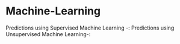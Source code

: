 # Machine-Learning
Predictions using Supervised Machine Learning -: Predictions using Unsupervised Machine Learning-: 

